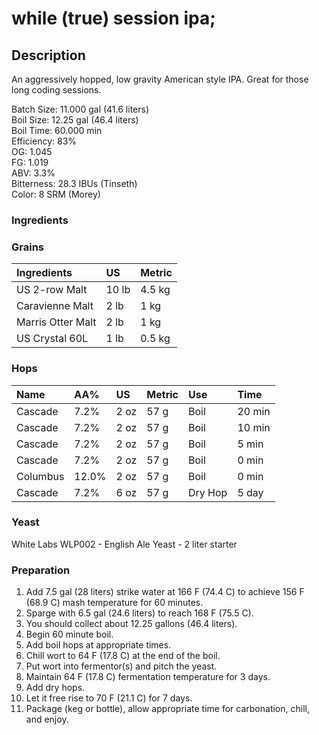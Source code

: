 # while (true) session ipa;
## Description
An aggressively hopped, low gravity American style IPA.  Great for those long coding sessions.

Batch Size: 11.000 gal (41.6 liters)  
Boil Size: 12.25 gal (46.4 liters)  
Boil Time: 60.000 min  
Efficiency: 83%  
OG: 1.045  
FG: 1.019  
ABV: 3.3%  
Bitterness: 28.3 IBUs (Tinseth)  
Color: 8 SRM (Morey)  

### Ingredients

### Grains

|Ingredients        | US    |Metric  |
|:------------------|:------|:-------|
| US 2-row Malt     | 10 lb | 4.5 kg |
| Caravienne Malt   | 2 lb  | 1 kg   |
| Marris Otter Malt | 2 lb  | 1 kg   |
| US Crystal 60L    | 1 lb  | 0.5 kg |

### Hops

| Name     | AA%   | US   | Metric | Use     | Time   |
|:---------|:------|:-----|:-------|:--------|:-------|
| Cascade  | 7.2%  | 2 oz | 57 g   | Boil    | 20 min |
| Cascade  | 7.2%  | 2 oz | 57 g   | Boil    | 10 min |
| Cascade  | 7.2%  | 2 oz | 57 g   | Boil    | 5 min  |
| Cascade  | 7.2%  | 2 oz | 57 g   | Boil    | 0 min  |
| Columbus | 12.0% | 2 oz | 57 g   | Boil    | 0 min  |
| Cascade  | 7.2%  | 6 oz | 57 g   | Dry Hop | 5 day  |

### Yeast

White Labs WLP002 - English Ale Yeast - 2 liter starter

### Preparation

1. Add 7.5 gal (28 liters) strike water at 166 F (74.4 C) to achieve 156 F (68.9 C) mash temperature for 60 minutes.
2. Sparge with 6.5 gal (24.6 liters) to reach 168 F (75.5 C).
3. You should collect about 12.25 gallons (46.4 liters).
4. Begin 60 minute boil.
5. Add boil hops at appropriate times.
6. Chill wort to 64 F (17.8 C) at the end of the boil.
7. Put wort into fermentor(s) and pitch the yeast.
8. Maintain 64 F (17.8 C) fermentation temperature for 3 days.
9. Add dry hops.
10. Let it free rise to 70 F (21.1 C) for 7 days.
11. Package (keg or bottle), allow appropriate time for carbonation, chill, and enjoy.
